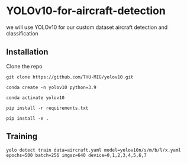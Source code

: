 # YOLOv10-for-aircraft-detection
we will use YOLOv10 for our custom dataset aircraft detection and classification

## Installation

Clone the repo

`git clone https://github.com/THU-MIG/yolov10.git`

`conda create -n yolov10 python=3.9`

`conda activate yolov10`

`pip install -r requirements.txt`

`pip install -e .`


## Training

`yolo detect train data=aircraft.yaml model=yolov10n/s/m/b/l/x.yaml epochs=500 batch=256 imgsz=640 device=0,1,2,3,4,5,6,7`
